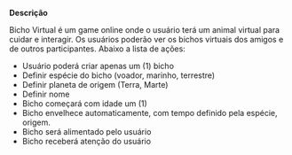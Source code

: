 **Descrição**

Bicho Virtual é um game online onde o usuário terá um animal virtual para cuidar e interagir.
Os usuários poderão ver os bichos virtuais dos amigos e de outros participantes. Abaixo a lista de ações:

- Usuário poderá criar apenas um (1) bicho
- Definir espécie do bicho (voador, marinho, terrestre)
- Definir planeta de origem (Terra, Marte)
- Definir nome
- Bicho começará com idade um (1)
- Bicho envelhece automaticamente, com tempo definido pela espécie, origem.
- Bicho será alimentado pelo usuário
- Bicho receberá atenção do usuário
